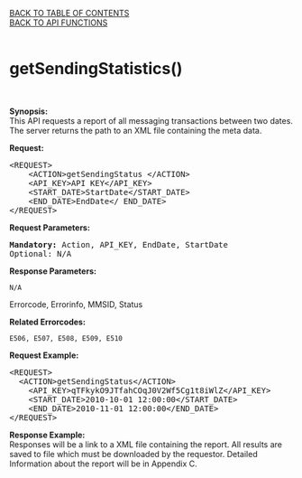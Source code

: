 <a href="/TABLE%20OF%20CONTENTS.md">BACK TO TABLE OF CONTENTS</a>
<BR>
<a href="/API%20FUNCTIONS.md">BACK TO API FUNCTIONS</a>
<BR>
<BR>

<h1>getSendingStatistics()</h1>
<BR>

<p><strong>Synopsis:</strong><br />
This API requests a report of all messaging transactions between two dates. The server returns the path to an XML file containing the meta data.</p>
<div><strong>Request:</strong></div>
<pre>&lt;REQUEST&gt;
    &lt;ACTION&gt;getSendingStatus &lt;/ACTION&gt;
    &lt;API_KEY&gt;API KEY&lt;/API_KEY&gt;
    &lt;START_DATE&gt;StartDate&lt;/START_DATE&gt;
    &lt;END_DATE&gt;EndDate&lt;/ END_DATE&gt;
&lt;/REQUEST&gt;</pre>
<div><strong>Request Parameters:</strong></div>
<pre><strong>Mandatory:</strong> Action, API_KEY, EndDate, StartDate
Optional:</strong> N/A</pre>

<strong>Response Parameters:</strong><br />

    N/A
    
Errorcode, Errorinfo, MMSID, Status</p>
<strong>Related Errorcodes: </strong><br />

    E506, E507, E508, E509, E510

<div><strong>Request Example:</strong></div>
<pre>&lt;REQUEST&gt;
  &lt;ACTION&gt;getSendingStatus&lt;/ACTION&gt;
	&lt;API_KEY&gt;qTFkykO9JTfahCOqJ0V2Wf5Cg1t8iWlZ&lt;/API_KEY&gt;
	&lt;START_DATE&gt;2010-10-01 12:00:00&lt;/START_DATE&gt;
	&lt;END_DATE&gt;2010-11-01 12:00:00&lt;/END_DATE&gt;
&lt;/REQUEST&gt;</pre>
<p><strong>Response Example:</strong><br />
Responses will be a link to a XML file containing the report. All results are saved to file which must be downloaded by the requestor. Detailed Information about the report will be in Appendix C.</p>
